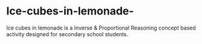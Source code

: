 # Ice-cubes-in-lemonade-
Ice cubes in lemonade is a Inverse &amp; Proportional Reasoning concept based activity designed for secondary school students.
